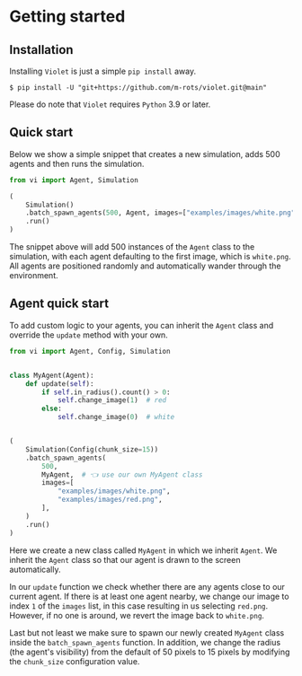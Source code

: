 # Getting started

## Installation

Installing `Violet` is just a simple `pip install` away.

```shell
$ pip install -U "git+https://github.com/m-rots/violet.git@main"
```

Please do note that `Violet` requires `Python` 3.9 or later.

## Quick start

Below we show a simple snippet that creates a new simulation, adds 500 agents and then runs the simulation.

```python
from vi import Agent, Simulation

(
    Simulation()
    .batch_spawn_agents(500, Agent, images=["examples/images/white.png"])
    .run()
)
```

The snippet above will add 500 instances of the `Agent` class to the simulation,
with each agent defaulting to the first image, which is `white.png`.
All agents are positioned randomly and automatically wander through the environment.

## Agent quick start

To add custom logic to your agents, you can inherit the `Agent` class and override the `update` method with your own.

```python
from vi import Agent, Config, Simulation


class MyAgent(Agent):
    def update(self):
        if self.in_radius().count() > 0:
            self.change_image(1)  # red
        else:
            self.change_image(0)  # white


(
    Simulation(Config(chunk_size=15))
    .batch_spawn_agents(
        500,
        MyAgent,  # 👈 use our own MyAgent class
        images=[
            "examples/images/white.png",
            "examples/images/red.png",
        ],
    )
    .run()
)
```

Here we create a new class called `MyAgent` in which we inherit `Agent`.
We inherit the `Agent` class so that our agent is drawn to the screen automatically.

In our `update` function we check whether there are any agents close to our current agent.
If there is at least one agent nearby, we change our image to index `1` of the `images` list, in this case resulting in us selecting `red.png`.
However, if no one is around, we revert the image back to `white.png`.

Last but not least we make sure to spawn our newly created `MyAgent` class inside the `batch_spawn_agents` function.
In addition, we change the radius (the agent's visibility) from the default of 50 pixels to 15 pixels by modifying the `chunk_size` configuration value.